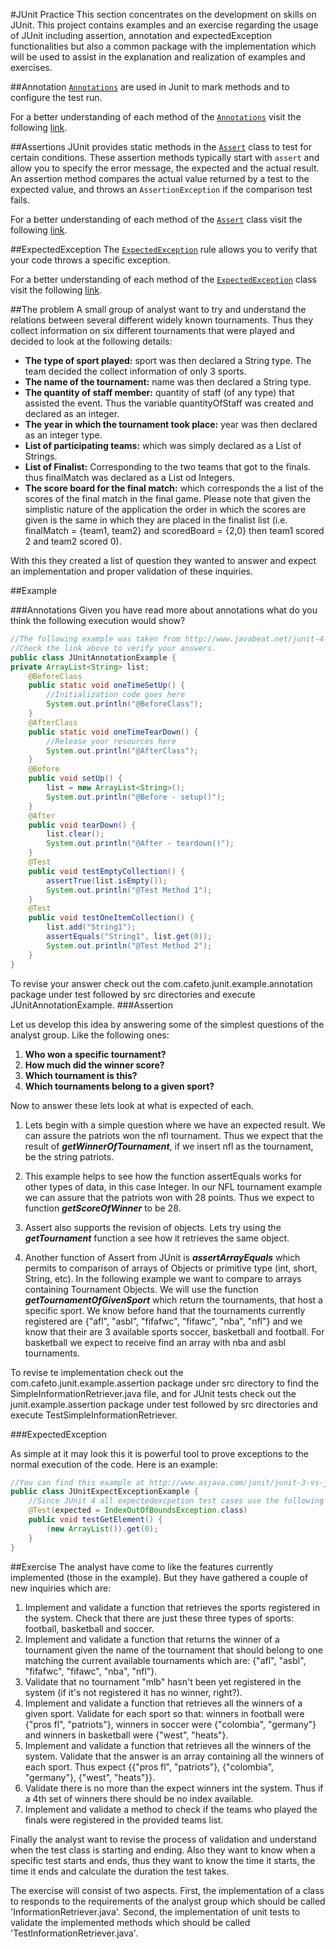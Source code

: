 #JUnit Practice
This section concentrates on the development on skills on JUnit. This project contains examples and an exercise regarding 
the usage of JUnit including assertion, annotation and expectedException functionalities but also a common package with
the implementation which will be used to assist in the explanation and realization of examples and exercises.

##Annotation
[`Annotations`][apiAnnotation] are used in Junit to mark methods and to configure the test run.

For a better understanding of each method of the [`Annotations`][apiAnnotation] visit the following [link][detailedAnnotation].

##Assertions
JUnit provides static methods in the [`Assert`][apiAssert] class to test for certain conditions. These assertion methods typically start
with `assert` and allow you to specify the error message, the expected and the actual result. An assertion method compares
the actual value returned by a test to the expected value, and throws an `AssertionException` if the comparison test fails.

For a better understanding of each method of the [`Assert`][apiAssert] class visit the following [link][detailedAssert].

##ExpectedException
The [`ExpectedException`][apiExpectedException] rule allows you to verify that your code throws a specific exception.

For a better understanding of each method of the [`ExpectedException`][apiExpectedException] class visit the following [link][apiExpectedException].

##The problem
A small group of analyst want to try and understand the relations between several different widely known tournaments.
Thus they collect information on six different tournaments that were played and decided to look at the following details:

- **The type of sport played:** sport was then declared a String type. The team decided the collect information of only
3 sports.
- **The name of the tournament:** name was then declared a String type.
- **The quantity of staff member:** quantity of staff (of any type) that assisted the event. Thus the variable quantityOfStaff
was created and declared as an integer.
- **The year in which the tournament took place:** year was then declared as an integer type.
- **List of participating teams:** which was simply declared as a List of Strings.
- **List of Finalist:** Corresponding to the two teams that got to the finals. thus finalMatch was declared as a List od Integers.
- **The score board for the final match:** which corresponds the a list of the scores of the final match in the final game. 
Please note that given the simplistic nature of the application the order in which the scores are given is the same in which
they are placed in the finalist list (i.e. finalMatch = {team1, team2} and scoredBoard = {2,0} then team1 scored 2 and team2 scored 0).

With this they created a list of question they wanted to answer and expect an implementation and proper validation of these
inquiries.

##Example

###Annotations
Given you have read more about annotations what do you think the following execution would show?

```java
//The following example was taken from http://www.javabeat.net/junit-4-annotation-example/#sthash.7VA6deth.dpuf
//Check the link above to verify your answers.
public class JUnitAnnotationExample {
private ArrayList<String> list;
    @BeforeClass
    public static void oneTimeSetUp() {
        //Initialization code goes here
        System.out.println("@BeforeClass");
    }
    @AfterClass
    public static void oneTimeTearDown() {
        //Release your resources here
        System.out.println("@AfterClass");
    }
    @Before
    public void setUp() {
        list = new ArrayList<String>();
        System.out.println("@Before - setup()");
    }
    @After
    public void tearDown() {
        list.clear();
        System.out.println("@After - teardown()");
    }
    @Test
    public void testEmptyCollection() {
        assertTrue(list.isEmpty());
        System.out.println("@Test Method 1");
    }
    @Test
    public void testOneItemCollection() {
        list.add("String1");
        assertEquals("String1", list.get(0));
        System.out.println("@Test Method 2");
    }
}
```

To revise your answer check out the com.cafeto.junit.example.annotation package under test followed by src directories and execute JUnitAnnotationExample.
###Assertion

Let us develop this idea by answering some of the simplest questions of the analyst group. Like the following ones:

1. **Who won a specific tournament?**
2. **How much did the winner score?**
3. **Which tournament is this?**
4. **Which tournaments belong to a given sport?**

Now to answer these lets look at what is expected of each.

1. Lets begin with a simple question where we have an expected result. We can assure the patriots won the nfl tournament. 
   Thus we expect that the result of ***getWinnerOfTournament***, if we insert nfl as the tournament, be the string patriots.

2. This example helps to see how the function assertEquals works for other types of data, in this case Integer.
   In our NFL tournament example we can assure that the patriots won with 28 points. Thus we expect to function ***getScoreOfWinner***
   to be 28.
   
3. Assert also supports the revision of objects. Lets try using the ***getTournament*** function a see how it retrieves the same object.  
   
4. Another function of Assert from JUnit is ***assertArrayEquals*** which permits to comparison of arrays of Objects or primitive type (int, short, String, etc).
   In the following example we want to compare to arrays containing Tournament Objects. We will use the function ***getTournamentOfGivenSport*** which return the tournaments,
   that host a specific sport. We know before hand that the tournaments currently registered are {"afl", "asbl", "fifafwc", "fifawc", "nba", "nfl"} and we know that
   their are 3 available sports soccer, basketball and football. For basketball we expect to receive find an array with nba and asbl tournaments.
   
To revise te implementation check out the com.cafeto.junit.example.assertion package under src directory to find the SimpleInformationRetriever.java file, and for JUnit tests
check out the junit.example.assertion package under test followed by src directories and execute TestSimpleInformationRetriever.

###ExpectedException

As simple at it may look this it is powerful tool to prove exceptions to the normal execution of the code. Here is an example:

```java
//You can find this example at http://www.asjava.com/junit/junit-3-vs-junit-4-comparison/
public class JUnitExpectExceptionExample {
    //Since JUnit 4 all expectedexcpetion test cases use the following notation
    @Test(expected = IndexOutOfBoundsException.class)
    public void testGetElement() {
        (new ArrayList()).get(0);
    }
}
```

##Exercise
The analyst have come to like the features currently implemented (those in the example). But they have gathered a couple of new inquiries
which are:

1. Implement and validate a function that retrieves the sports registered in the system. Check that there are just these 
three types of sports: football, basketball and soccer.
2. Implement and validate a function that returns the winner of a tournament given the name of the tournament that should belong
to one matching the current available tournaments which are: {"afl", "asbl", "fifafwc", "fifawc", "nba", "nfl"}.
3. Validate that no tournament "mlb" hasn't been yet registered in the system (if it's not registered it has no winner, right?).
4. Implement and validate a function that retrieves all the winners of a given sport. Validate for each sport so that: winners in football
were {"pros fl", "patriots"}, winners in soccer were {"colombia", "germany"} and winners in basketball were {"west", "heats"}.
5. Implement and validate a function that retrieves all the winners of the system. Validate that the answer is an array containing
all the winners of each sport. Thus expect {{"pros fl", "patriots"}, {"colombia", "germany"}, {"west", "heats"}}.
6. Validate there is no more than the expect winners int the system. Thus if a 4th set of winners there should be no index available.
7. Implement and validate a method to check if the teams who played the finals were registered in the provided teams list.

Finally the analyst want to revise the process of validation and understand when the test class is starting and ending. 
Also they want to know when a specific test starts and ends, thus they want to know the time it starts, the time it ends 
and calculate the duration the test takes.

The exercise will consist of two aspects. First, the implementation of a class to responds to the requirements of the analyst group 
which should be called 'InformationRetriever.java'. Second, the implementation of unit tests to validate the implemented 
methods which should be called 'TestInformationRetriever.java'.

[apiAssert]: http://junit.sourceforge.net/javadoc/org/junit/Assert.html
[detailedAssert]: http://www.vogella.com/tutorials/JUnit/article.html#usingjunit_asserts
[apiAnnotation]: http://junit.sourceforge.net/javadoc/
[detailedAnnotation]: http://www.vogella.com/tutorials/JUnit/article.html#usingjunit_annotations
[apiExpectedException]: http://junit.org/apidocs/org/junit/rules/ExpectedException.html